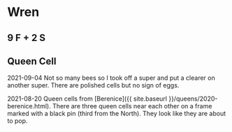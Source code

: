 # Wren

## 9 F + 2 S

## Queen Cell

2021-09-04 Not so many bees so I took off a super and put a clearer on another super.  There are polished cells but no sign of eggs.

2021-08-20 Queen cells from  [Berenice]({{ site.baseurl }}/queens/2020-berenice.html).  There are three queen cells near each other on a frame marked with a black pin (third from the North).  They look like they are about to pop.
